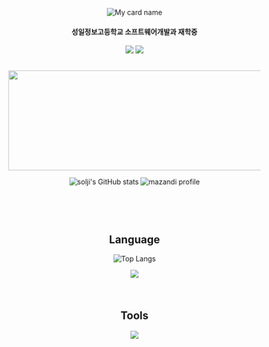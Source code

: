  <div align="center"> 
  
![My card name](https://cardivo-beta.vercel.app/api?name=LEE%20SOLJI&description=Hello,%20I%27m%20Student%20studying%20development.%20&image=https://avatars.githubusercontent.com/u/126930370&pattern=hideout&colorPattern=%23eaeaea&opacity=0.5&instagram=2solees&github=solji622)

 
<h4>성일정보고등학교 소프트웨어개발과 재학중</h4>

<a href="https://solji0622.notion.site/new-1cd5dae16b8e4e72a1bc3ae4344f2147?pvs=4" target="_blank"><img src="https://img.shields.io/badge/Notion-000000?style=flat&logo=notion&logoColor=white"/></a>
<a href="https://velog.io/@solji0622" target="_blank"><img src="https://img.shields.io/badge/velog-20C997?style=flat&logo=velog&logoColor=white"/></a>

<br/>

<a href="https://github.com/devxb/gitanimals">
  <img src="https://render.gitanimals.org/lines/solji622?pet-id=1" width="1000" height="200"/>
</a>

![solji's GitHub stats](https://github-readme-stats.vercel.app/api?username=solji622&hide=contribs,prs)
![mazandi profile](http://mazandi.herokuapp.com/api?handle=solji0622&theme=warm)

<br/>
<br/>
<br/>

 ## Language
  ![Top Langs](https://github-readme-stats.vercel.app/api/top-langs/?username=solji622&layout=compact)
 <div align="center">
  <img src="https://skillicons.dev/icons?i=java,python,js,spring">
</div>

<br/>
<br/>



## Tools
<div align="center">
 <img src="https://skillicons.dev/icons?i=eclipse,vscode,idea,pycharm">
 </div>
</div>

</div>
</div>
<br/>
<br/>


